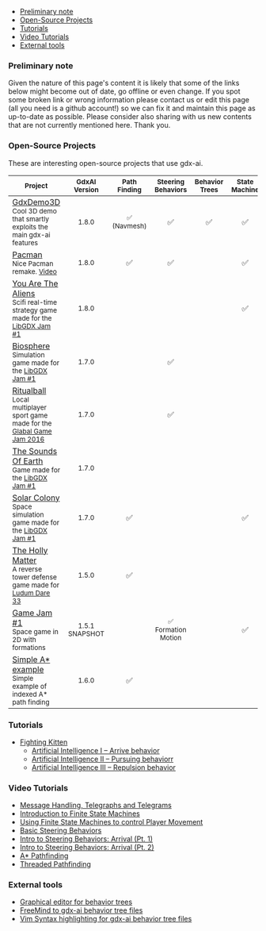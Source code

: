 - [Preliminary note](#preliminary-note)
- [Open-Source Projects](#open-source-projects)
- [Tutorials](#tutorials)
- [Video Tutorials](#video-tutorials)
- [External tools](#external-tools)

### Preliminary note
Given the nature of this page's content it is likely that some of the links below might become out of date, go offline or even change. If you spot some broken link or wrong information please contact us or edit this page (all you need is a github account!) so we can fix it and maintain this page as up-to-date as possible. Please consider also sharing with us new contents that are not currently mentioned here. Thank you.

### Open-Source Projects
These are interesting open-source projects that use gdx-ai.

<sub>Project</sub> | <sub>GdxAI Version</sub> | <sub>Path Finding</sub> | <sub>Steering Behaviors</sub> | <sub>Behavior Trees</sub> | <sub>State Machine</sub> | <sub>Messaging</sub>
------- |:-------------:|:------------:|:------------------:|:--------------:|:-------------:|:---------:
[GdxDemo3D](https://github.com/jsjolund/GdxDemo3D)<br><sub>Cool 3D demo that smartly exploits the main gdx-ai features</sub> | <sub>1.8.0</sub> | <sub>:white_check_mark: (Navmesh)</sub> | :white_check_mark: | :white_check_mark: | :white_check_mark: | :white_check_mark:
[Pacman](https://github.com/yichen0831/Pacman_libGdx)<br><sub>Nice Pacman remake. [Video](https://www.youtube.com/watch?v=kS8f0y-MrcA)</sub> | <sub>1.8.0</sub> | :white_check_mark: | :white_check_mark: | | :white_check_mark: | 
[You Are The Aliens](http://itch.io/jam/libgdxjam/rate/50863)<br><sub>Scifi real-time strategy game made for the [LibGDX Jam #1](http://itch.io/jam/libgdxjam)</sub> | <sub>1.8.0</sub> | | | | :white_check_mark: | :white_check_mark:
[Biosphere](http://semperhilaris.itch.io/biosphere)<br><sub>Simulation game made for the [LibGDX Jam #1](http://itch.io/jam/libgdxjam)</sub> | <sub>1.7.0</sub> | | :white_check_mark: | | | 
[Ritualball](http://globalgamejam.org/2016/games/ritualball)<br><sub>Local multiplayer sport game made for the [Glabal Game Jam 2016](http://globalgamejam.org/)</sub> | <sub>1.7.0</sub> | | :white_check_mark: | | | 
[The Sounds Of Earth](http://itch.io/jam/libgdxjam/rate/51269)<br><sub>Game made for the [LibGDX Jam #1](http://itch.io/jam/libgdxjam)</sub> | <sub>1.7.0</sub> | | | | | :white_check_mark:
[Solar Colony](http://infectedbytes.itch.io/solarcolony)<br><sub>Space simulation game made for the [LibGDX Jam #1](http://itch.io/jam/libgdxjam)</sub> | <sub>1.7.0</sub> | :white_check_mark: | | | :white_check_mark: | 
[The Holly Matter](http://overlap2d.com/ld33-postmortem-what-works-and-what-does-not-with-overlap2d/)<br><sub>A reverse tower defense game made for [Ludum Dare 33](http://ludumdare.com/compo/2015/08/19/welcome-to-ludum-dare-33/)</sub> | <sub>1.5.0</sub> | :white_check_mark: | | | | 
[Game Jam #1](https://github.com/libgdx-jam/GDXJam)<br><sub>Space game in 2D with formations</sub> | <sub>1.5.1 SNAPSHOT</sub> | | <sub>:white_check_mark: Formation Motion</sub> | | :white_check_mark: | :white_check_mark: 
[Simple A* example](https://github.com/chrizdekok/AStarPathFindingsSimpleExample)<br><sub>Simple example of indexed A* path finding</sub> | <sub>1.6.0</sub> | :white_check_mark: | | | |


### Tutorials
* [Fighting Kitten](http://fightingkitten.webcindario.com/)
  - [Artificial Intelligence I – Arrive behavior](http://fightingkitten.webcindario.com/?p=302)
  - [Artificial Intelligence II – Pursuing behaviorr](http://fightingkitten.webcindario.com/?p=480)
  - [Artificial Intelligence III – Repulsion behavior](http://fightingkitten.webcindario.com/?p=610) 

 
### Video Tutorials
  * [Message Handling, Telegraphs and Telegrams](https://www.youtube.com/watch?v=z6frjuUHCzI)
  * [Introduction to Finite State Machines](https://www.youtube.com/watch?v=8qXNaVaDGWM)
  * [Using Finite State Machines to control Player Movement ](https://www.youtube.com/watch?v=JTb2e-vr2cU)
  * [Basic Steering Behaviors](https://www.youtube.com/watch?v=nKY1aJ9ensI)
  * [Intro to Steering Behaviors: Arrival (Pt. 1)](https://www.youtube.com/watch?v=pnKcuJQT31A)
  * [Intro to Steering Behaviors: Arrival (Pt. 2)](https://www.youtube.com/watch?v=JoCZ8hPQnUE)
  * [A* Pathfinding](https://www.youtube.com/watch?v=wu3vzR9k3QA)
  * [Threaded Pathfinding](https://www.youtube.com/watch?v=OVkeB3xAug0)


### External tools
  * [Graphical editor for behavior trees](https://github.com/piotr-j/bteditor)
  * [FreeMind to gdx-ai behavior tree files](https://github.com/klaus7/freemind2gdxai)
  * [Vim Syntax highlighting for gdx-ai behavior tree files](https://github.com/kba/gdxai-btree.vim)
